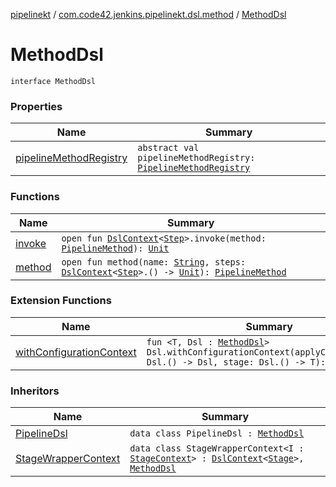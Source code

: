 [pipelinekt](../../index.md) / [com.code42.jenkins.pipelinekt.dsl.method](../index.md) / [MethodDsl](./index.md)

# MethodDsl

`interface MethodDsl`

### Properties

| Name | Summary |
|---|---|
| [pipelineMethodRegistry](pipeline-method-registry.md) | `abstract val pipelineMethodRegistry: `[`PipelineMethodRegistry`](../-pipeline-method-registry/index.md) |

### Functions

| Name | Summary |
|---|---|
| [invoke](invoke.md) | `open fun `[`DslContext`](../../com.code42.jenkins.pipelinekt.dsl/-dsl-context/index.md)`<`[`Step`](../../com.code42.jenkins.pipelinekt.core.step/-step/index.md)`>.invoke(method: `[`PipelineMethod`](../../com.code42.jenkins.pipelinekt.core.method/-pipeline-method/index.md)`): `[`Unit`](https://kotlinlang.org/api/latest/jvm/stdlib/kotlin/-unit/index.html) |
| [method](method.md) | `open fun method(name: `[`String`](https://kotlinlang.org/api/latest/jvm/stdlib/kotlin/-string/index.html)`, steps: `[`DslContext`](../../com.code42.jenkins.pipelinekt.dsl/-dsl-context/index.md)`<`[`Step`](../../com.code42.jenkins.pipelinekt.core.step/-step/index.md)`>.() -> `[`Unit`](https://kotlinlang.org/api/latest/jvm/stdlib/kotlin/-unit/index.html)`): `[`PipelineMethod`](../../com.code42.jenkins.pipelinekt.core.method/-pipeline-method/index.md) |

### Extension Functions

| Name | Summary |
|---|---|
| [withConfigurationContext](../../com.code42.jenkins.pipelinekt.dsl/with-configuration-context.md) | `fun <T, Dsl : `[`MethodDsl`](./index.md)`> Dsl.withConfigurationContext(applyConfiguration: Dsl.() -> Dsl, stage: Dsl.() -> T): T` |

### Inheritors

| Name | Summary |
|---|---|
| [PipelineDsl](../../com.code42.jenkins.pipelinekt.dsl/-pipeline-dsl/index.md) | `data class PipelineDsl : `[`MethodDsl`](./index.md) |
| [StageWrapperContext](../../com.code42.jenkins.pipelinekt.dsl.stage/-stage-wrapper-context/index.md) | `data class StageWrapperContext<I : `[`StageContext`](../../com.code42.jenkins.pipelinekt.dsl.stage/-stage-context/index.md)`> : `[`DslContext`](../../com.code42.jenkins.pipelinekt.dsl/-dsl-context/index.md)`<`[`Stage`](../../com.code42.jenkins.pipelinekt.core.stage/-stage/index.md)`>, `[`MethodDsl`](./index.md) |
